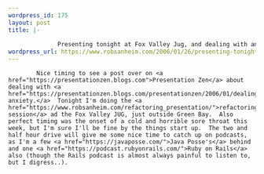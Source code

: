 ```yaml
--- 
wordpress_id: 175
layout: post
title: |-
  
              Presenting tonight at Fox Valley Jug, and dealing with anxiety
wordpress_url: https://www.robsanheim.com/2006/01/26/presenting-tonight-at-fox-valley-jug-and-dealing-with-anxiety/
---
```


            Nice timing to see a post over on <a href="https://presentationzen.blogs.com">Presentation Zen</a> about dealing with <a href="https://presentationzen.blogs.com/presentationzen/2006/01/dealing_with_pr.html">presentaton anxiety.</a>  Tonight I'm doing the <a href="https://www.robsanheim.com/refactoring_presentation/">refactoring session</a> ad the Fox Valley JUG, just outside Green Bay.  Also perfect timing was the onset of a cold and horrible sore throat this week, but I'm sure I'll be fine by the things start up.  The two and half hour drive will give me some nice time to catch up on podcasts, as I'm a few <a href="https://javaposse.com/">Java Posse's</a> behind and one <a href="https://podcast.rubyonrails.com/">Ruby on Rails</a> also (though the Rails podcast is almost always painful to listen to, but I digress..).
